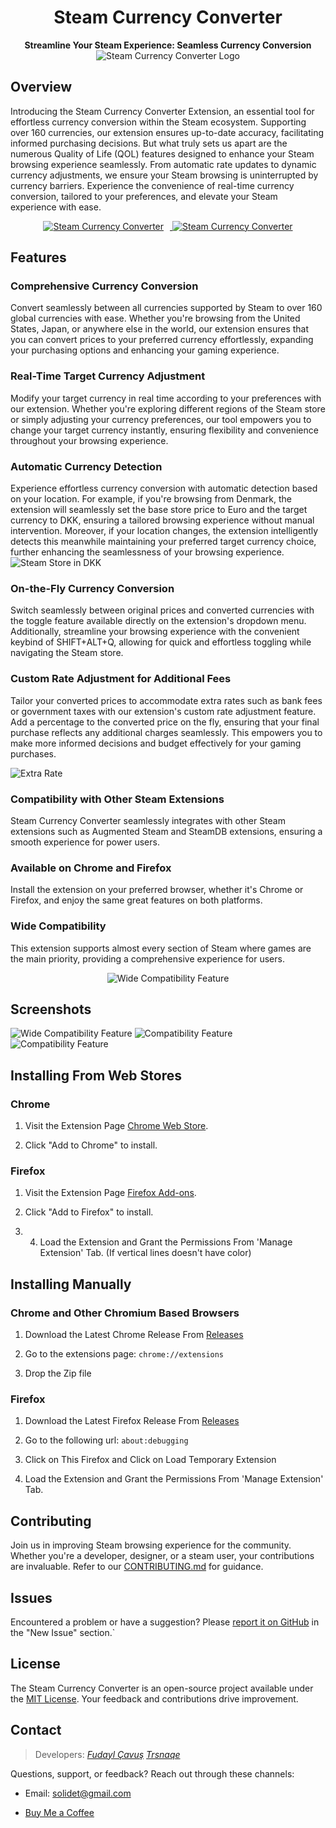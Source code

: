 <div align="center">
  <h1>Steam Currency Converter</h1>
  <p>
    <b>Streamline Your Steam Experience: Seamless Currency Conversion</b>
    <br/>
    <img src="https://i.imgur.com/nR9TS8z.png" alt="Steam Currency Converter Logo"/>
  </p>
</div>

## Overview

Introducing the Steam Currency Converter Extension, an essential tool for effortless currency conversion within the Steam ecosystem. Supporting over 160 currencies, our extension ensures up-to-date accuracy, facilitating informed purchasing decisions. But what truly sets us apart are the numerous Quality of Life (QOL) features designed to enhance your Steam browsing experience seamlessly. From automatic rate updates to dynamic currency adjustments, we ensure your Steam browsing is uninterrupted by currency barriers. Experience the convenience of real-time currency conversion, tailored to your preferences, and elevate your Steam experience with ease.

  <div>
    <div style="text-align: center;">
    <a href="https://chromewebstore.google.com/detail/steam-currency-converter/ocabaebkfcojookdnihccpcngaaigfan">
      <img src="https://storage.googleapis.com/web-dev-uploads/image/WlD8wC6g8khYWPJUsQceQkhXSlv1/UV4C4ybeBTsZt43U4xis.png" alt="Steam Currency Converter" style="margin-right: 10px;">
    </a>
    <a href="https://addons.mozilla.org/en-US/firefox/addon/steam-currency-converter">
      <img src="https://raw.githubusercontent.com/IsThereAnyDeal/AugmentedSteam/develop/badges/firefox.png" alt="Steam Currency Converter">
    </a>
  </div>
</div>
  
## Features

### **Comprehensive Currency Conversion**

Convert seamlessly between all currencies supported by Steam to over 160 global currencies with ease. Whether you're browsing from the United States, Japan, or anywhere else in the world, our extension ensures that you can convert prices to your preferred currency effortlessly, expanding your purchasing options and enhancing your gaming experience.

### **Real-Time Target Currency Adjustment**

Modify your target currency in real time according to your preferences with our extension. Whether you're exploring different regions of the Steam store or simply adjusting your currency preferences, our tool empowers you to change your target currency instantly, ensuring flexibility and convenience throughout your browsing experience.

### **Automatic Currency Detection**

Experience effortless currency conversion with automatic detection based on your location. For example, if you're browsing from Denmark, the extension will seamlessly set the base store price to Euro and the target currency to DKK, ensuring a tailored browsing experience without manual intervention. Moreover, if your location changes, the extension intelligently detects this meanwhile maintaining your preferred target currency choice, further enhancing the seamlessness of your browsing experience.
<img src="https://i.imgur.com/ryZWf1z.png" alt="Steam Store in DKK"/>

### **On-the-Fly Currency Conversion**

Switch seamlessly between original prices and converted currencies with the toggle feature available directly on the extension's dropdown menu. Additionally, streamline your browsing experience with the convenient keybind of SHIFT+ALT+Q, allowing for quick and effortless toggling while navigating the Steam store.

### **Custom Rate Adjustment for Additional Fees**

Tailor your converted prices to accommodate extra rates such as bank fees or government taxes with our extension's custom rate adjustment feature. Add a percentage to the converted price on the fly, ensuring that your final purchase reflects any additional charges seamlessly. This empowers you to make more informed decisions and budget effectively for your gaming purchases.

<img  src="https://i.imgur.com/pEYOUFM.png"  alt="Extra Rate"/>

### **Compatibility with Other Steam Extensions**

Steam Currency Converter seamlessly integrates with other Steam extensions such as Augmented Steam and SteamDB extensions, ensuring a smooth experience for power users.

### **Available on Chrome and Firefox**

Install the extension on your preferred browser, whether it's Chrome or Firefox, and enjoy the same great features on both platforms.

### **Wide Compatibility**

This extension supports almost every section of Steam where games are the main priority, providing a comprehensive experience for users.

<p  align="center">

<img  src="https://i.imgur.com/IDjeI1n.png"  alt="Wide Compatibility Feature"/>

</p>

## Screenshots

<img  src="https://i.imgur.com/dn5urNP.png"  alt="Wide Compatibility Feature"/>

<img  src="https://i.imgur.com/3Lcm5O6.png"  alt="Compatibility Feature"/>

<img  src="https://i.imgur.com/ZjUnJE6.png"  alt="Compatibility Feature"/>
  

## Installing From Web Stores

### **Chrome**

1. Visit the Extension Page [Chrome Web Store](https://chromewebstore.google.com/detail/steam-currency-converter/ocabaebkfcojookdnihccpcngaaigfan).

2. Click "Add to Chrome" to install.

  

### **Firefox**

1. Visit the Extension Page [Firefox Add-ons](https://addons.mozilla.org/en-US/firefox/addon/steam-currency-converter/).

2. Click "Add to Firefox" to install.

3. 4. Load the Extension and Grant the Permissions From 'Manage Extension' Tab. (If vertical lines doesn't have color)

  
  

## Installing Manually

  
### **Chrome and Other Chromium Based Browsers**

  

1. Download the Latest Chrome Release From [Releases](https://github.com/Solidet-com/steam-currency-converter/releases)

2. Go to the extensions page: ```chrome://extensions```

3. Drop the Zip file

  
### **Firefox**

1. Download the Latest Firefox Release From [Releases](https://github.com/Solidet-com/steam-currency-converter/releases)

2. Go to the following url: ```about:debugging```

3. Click on This Firefox and Click on Load Temporary Extension

4. Load the Extension and Grant the Permissions From 'Manage Extension' Tab.

  
## Contributing

Join us in improving Steam browsing experience for the community. Whether you're a developer, designer, or a steam user, your contributions are invaluable. Refer to our [CONTRIBUTING.md](CONTRIBUTING.md) for guidance.

  ## Issues
  
Encountered a problem or have a suggestion? Please [report it on GitHub](https://github.com/Solidet-com/steam-currency-converter/issues/new) in the "New Issue" section.`


## License

The Steam Currency Converter is an open-source project available under the [MIT License](LICENSE). Your feedback and contributions drive improvement.

  


## Contact

> Developers: 
> [_Fudayl Çavuş_](https://github.com/fudaylcavus) 
 [_Trsnaqe_](https://github.com/Trsnaqe)

Questions, support, or feedback? Reach out through these channels:
- Email: solidet@gmail.com

- [Buy Me a Coffee](https://www.buymeacoffee.com/trsnaqe)
